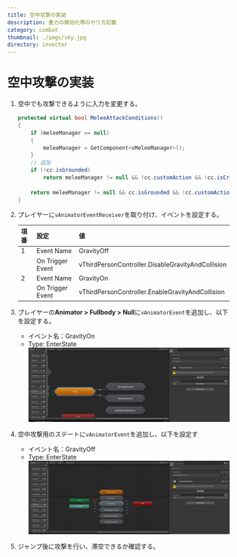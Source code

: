 ```yaml
---
title: 空中攻撃の実装
description: 重力の無効化等のやり方記載
category: combat
thumbnail: ./imgs/sky.jpg
directory: invector
---
```


# 空中攻撃の実装

1. 空中でも攻撃できるように入力を変更する。

    ```csharp [vMeleeCombatInput.cs]
    protected virtual bool MeleeAttackConditions()
    {
        if (meleeManager == null)
        {
            meleeManager = GetComponent<vMeleeManager>();
        }
        // 追加
        if (!cc.isGrounded)
            return meleeManager != null && !cc.customAction && !cc.isCrouching && !cc.isRolling && !isEquipping && !animator.IsInTransition(cc.baseLayer);

        return meleeManager != null && cc.isGrounded && !cc.customAction && !cc.isJumping && !cc.isCrouching && !cc.isRolling && !isEquipping && !animator.IsInTransition(cc.baseLayer);
    }
    ```

2. プレイヤーに`vAnimatorEventReceiver`を取り付け、イベントを設定する。

    |項番|設定|値|
    |---|---|---|
    |1|Event Name|GravityOff|
    ||On Trigger Event|vThirdPersonController.DisableGravityAndCollision|
    |2|Event Name|GravityOn|
    ||On Trigger Event|vThirdPersonController.EnableGravityAndCollision|

3. プレイヤーの**Animator > Fullbody > Null**に`vAnimatorEvent`を追加し、以下を設定する。
    - イベント名：GravityOn
    - Type: EnterState
    ![gravity on event](./imgs/gravity_on_event.png)
4. 空中攻撃用のステートに`vAnimatorEvent`を追加し、以下を設定す
    - イベント名：GravityOff
    - Type: EnterState
    ![gravity off event](./imgs/gravity_off_event.png)
5. ジャンプ後に攻撃を行い、滞空できるか確認する。
